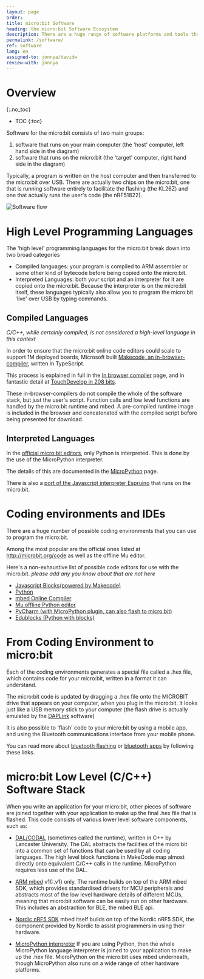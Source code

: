 ```yaml
---
layout: page
order:
title: micro:bit Software
heading: the micro:bit Software Ecosystem
description: There are a huge range of software platforms and tools that make the micro:bit work as well as it does. This page outlines what they are and redirects you to more detailed explanations of the different projects.
permalink: /software/
ref: software
lang: en
assigned-to: jonnya/davidw
review-with: jonnya
---
```


# Overview
{:.no_toc}

* TOC
{:toc}

Software for the micro:bit consists of two main groups:
1. software that runs on your main computer (the 'host' computer, left hand side in the diagram)
2. software that runs on the micro:bit (the 'target' computer, right hand side in the diagram)

Typically, a program is written on the host computer and then transferred to
the micro:bit over USB. There are actually two chips on the
micro:bit, one that is running software entirely to facilitate the flashing (the KL26Z) and one that actually runs the user's code (the nRF51822).

![Software flow](/docs/software/assets/overview.png)


# High Level Programming Languages

The 'high level' programming languages for the micro:bit break down into
two broad categories

* Compiled languages: your program is compiled to ARM assembler or some other kind of bytecode before being copied onto the micro:bit.
* Interpreted Languages: both your script and an interpreter for it are copied onto the micro:bit. Because the interpreter is on the micro:bit itself, these languages typically also allow you to program the micro:bit 'live' over USB by typing commands.

## Compiled Languages

*C/C++, while certainly compiled, is not considered a high-level language in this context*

In order to ensure that the micro:bit online code editors could scale to support 1M deployed boards, Microsoft built [Makecode, an in-browser-compiler](https://makecode.microbit.org), written in TypeScript.

This process is explained in full in the [In browser compiler](/software/in_browser_compiler) page, and in fantastic detail at [TouchDevelop in 208 bits](https://www.touchdevelop.com/docs/touch-develop-in-208-bits).

These in-browser-compilers do not compile the whole of the software stack,
but just the user's script. Function calls and low level functions are
handled by the micro:bit runtime and mbed. A pre-compiled runtime image is
included in the browser and concatenated with the compiled script before
being presented for download.

## Interpreted Languages

In the [official micro:bit editors](https://microbit.org/code), only Python is interpreted. This is done by the use of the MicroPython interpreter.

The details of this are documented in the [MicroPython](/software/micropython) page.

There is also a [port of the Javascript interpreter Espruino](http://www.espruino.com/MicroBit) that runs on the micro:bit.

# Coding environments and IDEs

There are a huge number of possible coding environments that you can use
to program the micro:bit.

Among the most popular are the official ones listed at http://microbit.org/code as well as the offline Mu editor.

Here's a non-exhaustive list of possible code editors for use with the micro:bit. *please add any you know about that are not here*

* [Javascript Blocks(powered by Makecode)](https://makecode.microbit.org)
* [Python](https://python.microbit.org)
* [mbed Online Compiler](http://developer.mbed.org/platforms/Microbit)
* [Mu offline Python editor](http://codewith.mu/)
* [PyCharm (with MicroPython plugin, can also flash to micro:bit)](https://plugins.jetbrains.com/plugin/9777-micropython)
* [Edublocks (Python with blocks)](https://app.edublocks.org/#MicroBit)


# From Coding Environment to micro:bit

Each of the coding environments generates a special file called a .hex file, which
contains code for your micro:bit, written in a format it can understand.

The micro:bit code is updated by dragging a .hex file onto the MICROBIT drive
that appears on your computer, when you plug in the micro:bit. It looks just like a
USB memory stick to your computer (the flash drive is actually emulated
  by the [DAPLink](/software/daplink-interface) software)

It is also possible to 'flash' code to your micro:bit by using a mobile app,
and using the Bluetooth communications interface from your mobile phone.

You can read more about [bluetooth flashing](/bluetooth/profile) or
[bluetooth apps](/bluetooth/apps-and-examples) by following these links.


# micro:bit Low Level (C/C++) Software Stack

When you write an application for your micro:bit, other pieces of software are
joined together with your application to make up the final .hex file that is
flashed. This code consists of various lower level software components, such as:

* [DAL/CODAL](./runtime/) (sometimes called the runtime), written in C++ by Lancaster University. The DAL abstracts the
facilities of the micro:bit into a common set of functions that can be used
by all coding languages. The high level block functions in MakeCode map almost directly onto equivalent C/C++ calls in the runtime. MicroPython requires less use of the DAL.

* [ARM mbed](./runtime/#arm-mbed) v1{:.v1} only. The runtime builds on top of the ARM mbed SDK, which provides standardised drivers for MCU peripherals and abstracts most of the low level hardware details of different MCUs, meaning that micro:bit software can be easily run on other hardware. This
includes an abstraction for BLE, the mbed BLE api.

* [Nordic nRF5 SDK](./runtime/#nordic-nrf5-sdk) mbed itself builds on top of the
Nordic nRF5 SDK, the component provided by Nordic to assist programmers in using their hardware.

* [MicroPython interpreter](./micropython) If you are using Python, then the whole MicroPython language interpreter is joined to your application to make up the .hex file. MicroPython on the micro:bit uses mbed underneath, though MicroPython also runs on a wide range of other hardware platforms.
